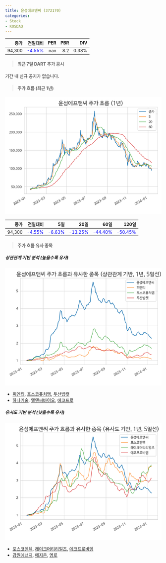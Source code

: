 ```yaml
---
title: 윤성에프앤씨 (372170)
categories:
- Stock
- KOSDAQ
---
```


|종가|전일대비|PER|PBR|DIV|
|---:|-------:|--:|--:|--:|
|94,300|<span style="color: blue">-4.55%</span>|nan|8.2|0.38%|

<!-- more -->

> #### 최근 7일 DART 추가 공시

기간 내 신규 공지가 없습니다.

> #### 주가 흐름 (최근 1년)

![372170](/assets/images/stock/372170.png)

|종가|전일대비|5일|20일|60일|120일|
|---:|-------:|--:|---:|---:|----:|
|94,300|<span style="color: blue">-4.55%</span>|<span style="color: blue">-6.63%</span>|<span style="color: blue">-13.25%</span>|<span style="color: blue">-44.40%</span>|<span style="color: blue">-50.45%</span>|

> #### 주가 흐름 유사 종목

##### 상관관계 기반 분석 (높을수록 유사)
![372170](/assets/images/stock/372170_corr.png)
- [피엔티](/137400/), [포스코퓨처엠](/003670/), [두산밥캣](/241560/)
- [하나기술](/299030/), [엘앤씨바이오](/290650/), [에코프로](/086520/)

##### 유사도 기반 분석 (낮을수록 유사)	
![372170](/assets/images/stock/372170_sim.png)
- [포스코엠텍](/009520/), [레이크머티리얼즈](/281740/), [에코프로비엠](/247540/)
- [강원에너지](/114190/), [메지온](/140410/), [엠로](/058970/)